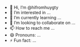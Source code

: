 - 👋 Hi, I’m @hifromhuygty
- 👀 I’m interested in ...
- 🌱 I’m currently learning ...
- 💞️ I’m looking to collaborate on ...
- 📫 How to reach me ...
- 😄 Pronouns: ...
- ⚡ Fun fact: ...

<!---
hifromhuygty/hifromhuygty is a ✨ special ✨ repository because its `README.md` (this file) appears on your GitHub profile.
You can click the Preview link to take a look at your changes.
--->
